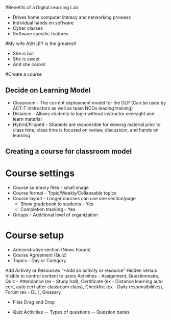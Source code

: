 #Benefits of a Digital Learning Lab
- Drives home computer literacy and networking prowess
- Individual hands on software
- Cyber classes
- Software specific features



#My wife ASHLEY is the greatest!
 * She is hot
 * She is sweet
 * And she cooks!
 
 

#Create a course



## Decide on Learning Model

 * Classroom - The current deployment model for the DLP (Can be used by ACT-T instructors as well as team NCOs leading training)
 * Distance - Allows students to login without instructor oversight and learn material
 * Hybrid/Flipped - Students are responsible for viewing material prior to class time; class time is focused on review, discussion, and hands on learning


## Creating a course for classroom model
# Course settings
 * Course summary files - small image
 * Course format - Topic/Weekly/Collapsable topics
 * Course layout - Longer courses can use one section/page
	* Show gradebook to students - Yes
	* Completion tracking - Yes
 * Groups - Additional level of organization



# Course setup
 * Administrative section (News Forum)
 * Course Agreement (Quiz)
 * Topics - Day or Category
 
 
 
Add Activity or Resources
	"+Add an activity or resource"
	Hidden versus Visible to control content to users
	Activities - Assignment, Questionnaire, Quiz
		- Attendance (ex - Study hall), Certificate (ex - Distance learning auto cert, auto cert after classroom class), Checklist (ex - Daily responsibilities), Forum (ex - DL ), Glossary 
	
- Files
	Drag and Drop
	
- Quiz Activities
-- Types of questions
-- Question banks
